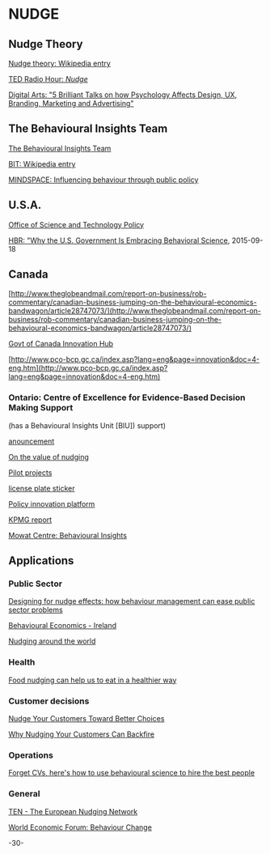 # NUDGE

## Nudge Theory

[Nudge theory: Wikipedia entry](https://en.wikipedia.org/wiki/Nudge_theory)

[TED Radio Hour: _Nudge_](http://www.npr.org/2016/06/24/483112809/www.npr.org/programs/ted-radio-hour/483080945/nudge)

[Digital Arts: "5 Brilliant Talks on how Psychology Affects Design, UX, Branding, Marketing and Advertising"](http://www.digitalartsonline.co.uk/news/graphic-design/5-brilliant-talks-on-how-psychology-affects-design-ux-branding-marketing-advertising/)



## The Behavioural Insights Team

[The Behavioural Insights Team](http://www.behaviouralinsights.co.uk/)

[BIT: Wikipedia entry](https://en.wikipedia.org/wiki/Behavioural_Insights_Team)


[MINDSPACE: Influencing behaviour through public policy](http://www.instituteforgovernment.org.uk/sites/default/files/publications/MINDSPACE.pdf)

## U.S.A.

[Office of Science and Technology Policy](https://en.wikipedia.org/wiki/Office_of_Science_and_Technology_Policy)

[HBR: "Why the U.S. Government Is Embracing Behavioral Science](https://hbr.org/2015/09/why-the-u-s-government-is-embracing-behavioral-science), 2015-09-18

## Canada

[http://www.theglobeandmail.com/report-on-business/rob-commentary/canadian-business-jumping-on-the-behavioural-economics-bandwagon/article28747073/](http://www.theglobeandmail.com/report-on-business/rob-commentary/canadian-business-jumping-on-the-behavioural-economics-bandwagon/article28747073/)

[Govt of Canada Innovation Hub](http://www.pco-bcp.gc.ca/index.asp?lang=eng&page=innovation)

[http://www.pco-bcp.gc.ca/index.asp?lang=eng&page=innovation&doc=4-eng.htm](http://www.pco-bcp.gc.ca/index.asp?lang=eng&page=innovation&doc=4-eng.htm)


### Ontario: Centre of Excellence for Evidence-Based Decision Making Support

(has a Behavioural Insights Unit [BIU]) support)

[anouncement](http://thepublicservant.ca/government-of-ontario-announces-new-behavioural-insights-unit/)

[On the value of nudging](https://www.mun.ca/harriscentre//policy/conferencesworkshops/Julian_House.pdf)

[Pilot projects](https://www.ontario.ca/page/behavioural-science-insights-pilot-projects)

[license plate sticker](https://www.ontario.ca/page/behavioural-insights-pilot-project-license-plate-sticker-renewal)

[Policy innovation platform](http://policyinnovationplatform.ca/climate-hack-to-action/guests/julian-house/)

[KPMG report](https://www.kpmg.com/Ca/en/IssuesAndInsights/ArticlesPublications/Documents/Public-Service-Transformed-FINAL2.pdf)

[Mowat Centre: Behavioural Insights](https://mowatcentre.ca/tag/behavioural-insights/)

## Applications

### Public Sector

[Designing for nudge effects: how behaviour management can ease public sector  problems](http://eprints.lse.ac.uk/37810/1/Designing_for_nudge_effects_(lsero).pdf)


[Behavioural Economics - Ireland](http://igees.gov.ie/wp-content/uploads/2013/10/Behavioural-Economics-1.pdf)


[Nudging around the world](https://www.um.es/documents/1922922/1973600/Nudging+Around+The+World.pdf/3af04386-ba8b-4742-b339-73626bf2be94)

### Health

[Food nudging can help us to eat in a healthier way](https://www.sciencedaily.com/releases/2016/07/160713105852.htm)



### Customer decisions

[Nudge Your Customers Toward Better Choices](https://hbr.org/2008/12/nudge-your-customers-toward-better-choices)

[Why Nudging Your Customers Can Backfire](https://hbr.org/2016/04/why-nudging-your-customers-can-backfire)


### Operations

[Forget CVs, here's how to use behavioural science to hire the best people](https://www.weforum.org/agenda/2016/05/forget-cvs-heres-how-to-use-behavioral-science-to-hire-the-best-people)

### General

[TEN - The European Nudging Network](http://tenudge.eu/)

[World Economic Forum: Behaviour Change](https://www.weforum.org/agenda/archive/behaviour-change)

-30-
